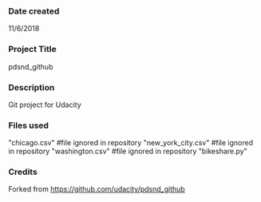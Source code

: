 ### Date created
11/6/2018

### Project Title
pdsnd_github

### Description
Git project for Udacity

### Files used
"chicago.csv" #file ignored in repository
"new_york_city.csv" #file ignored in repository
"washington.csv" #file ignored in repository
"bikeshare.py"

### Credits
Forked from
https://github.com/udacity/pdsnd_github
